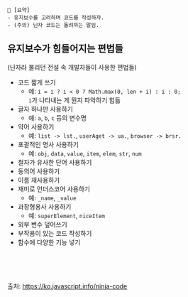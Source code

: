 ```
📍 [요약]
- 유지보수를 고려하며 코드를 작성하자.
- (주의) 닌자 코드는 돌려까는 말임.
```

## 유지보수가 힘들어지는 편법들 
(닌자라 불리던 전설 속 개발자들이 사용한 편법들)

- 코드 짧게 쓰기
  - 예: `i = i ? i < 0 ? Math.max(0, len + i) : i : 0;`   
        `i`가 나타내는 게 뭔지 파악하기 힘듦
- 글자 하나만 사용하기
  - 예: `a`, `b`, `c` 등의 변수명
- 약어 사용하기
  - 예: `list -> lst.`, `userAget -> ua.`, `browser -> brsr.`
- 포괄적인 명사 사용하기
  - 예: `obj`, `data`, `value`, `item`, `elem`, `str`, `num`
- 철자가 유사한 단어 사용하기
- 동의어 사용하기
- 이름 재사용하기
- 재미로 언더스코어 사용하기
  - 예: `_name`, `_value` 
- 과장형용사 사용하기  
  - 예: `superElement`, `niceItem`
- 외부 변수 덮어쓰기
- 부작용이 있는 코드 작성하기
- 함수에 다양한 기능 넣기

<br/><br/><br/>

출처: https://ko.javascript.info/ninja-code
